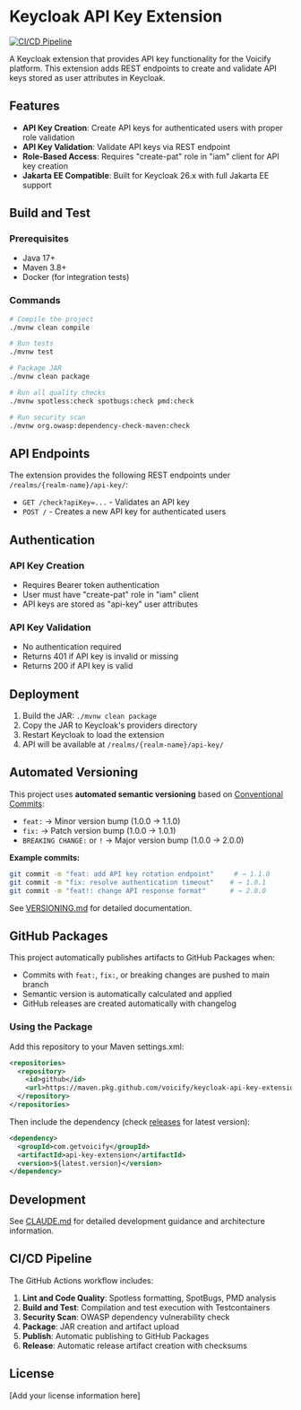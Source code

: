 # Keycloak API Key Extension

[![CI/CD Pipeline](https://github.com/voicify/keycloak-api-key-extension/actions/workflows/ci-cd.yml/badge.svg)](https://github.com/voicify/keycloak-api-key-extension/actions/workflows/ci-cd.yml)

A Keycloak extension that provides API key functionality for the Voicify platform. This extension adds REST endpoints to create and validate API keys stored as user attributes in Keycloak.

## Features

- **API Key Creation**: Create API keys for authenticated users with proper role validation
- **API Key Validation**: Validate API keys via REST endpoint
- **Role-Based Access**: Requires "create-pat" role in "iam" client for API key creation
- **Jakarta EE Compatible**: Built for Keycloak 26.x with full Jakarta EE support

## Build and Test

### Prerequisites

- Java 17+
- Maven 3.8+
- Docker (for integration tests)

### Commands

```bash
# Compile the project
./mvnw clean compile

# Run tests
./mvnw test

# Package JAR
./mvnw clean package

# Run all quality checks
./mvnw spotless:check spotbugs:check pmd:check

# Run security scan
./mvnw org.owasp:dependency-check-maven:check
```

## API Endpoints

The extension provides the following REST endpoints under `/realms/{realm-name}/api-key/`:

- `GET /check?apiKey=...` - Validates an API key
- `POST /` - Creates a new API key for authenticated users

## Authentication

### API Key Creation
- Requires Bearer token authentication
- User must have "create-pat" role in "iam" client
- API keys are stored as "api-key" user attributes

### API Key Validation
- No authentication required
- Returns 401 if API key is invalid or missing
- Returns 200 if API key is valid

## Deployment

1. Build the JAR: `./mvnw clean package`
2. Copy the JAR to Keycloak's providers directory
3. Restart Keycloak to load the extension
4. API will be available at `/realms/{realm-name}/api-key/`

## Automated Versioning

This project uses **automated semantic versioning** based on [Conventional Commits](https://www.conventionalcommits.org/):

- `feat:` → Minor version bump (1.0.0 → 1.1.0)
- `fix:` → Patch version bump (1.0.0 → 1.0.1)  
- `BREAKING CHANGE:` or `!` → Major version bump (1.0.0 → 2.0.0)

**Example commits:**
```bash
git commit -m "feat: add API key rotation endpoint"     # → 1.1.0
git commit -m "fix: resolve authentication timeout"    # → 1.0.1
git commit -m "feat!: change API response format"      # → 2.0.0
```

See [VERSIONING.md](VERSIONING.md) for detailed documentation.

## GitHub Packages

This project automatically publishes artifacts to GitHub Packages when:
- Commits with `feat:`, `fix:`, or breaking changes are pushed to main branch
- Semantic version is automatically calculated and applied
- GitHub releases are created automatically with changelog

### Using the Package

Add this repository to your Maven settings.xml:

```xml
<repositories>
  <repository>
    <id>github</id>
    <url>https://maven.pkg.github.com/voicify/keycloak-api-key-extension</url>
  </repository>
</repositories>
```

Then include the dependency (check [releases](https://github.com/voicify/keycloak-api-key-extension/releases) for latest version):

```xml
<dependency>
  <groupId>com.getvoicify</groupId>
  <artifactId>api-key-extension</artifactId>
  <version>${latest.version}</version>
</dependency>
```

## Development

See [CLAUDE.md](CLAUDE.md) for detailed development guidance and architecture information.

## CI/CD Pipeline

The GitHub Actions workflow includes:

1. **Lint and Code Quality**: Spotless formatting, SpotBugs, PMD analysis
2. **Build and Test**: Compilation and test execution with Testcontainers
3. **Security Scan**: OWASP dependency vulnerability check
4. **Package**: JAR creation and artifact upload
5. **Publish**: Automatic publishing to GitHub Packages
6. **Release**: Automatic release artifact creation with checksums

## License

[Add your license information here]